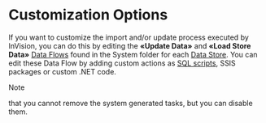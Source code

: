 
# Customization Options

If you want to customize the import and/or update process executed by InVision, you can do this by editing the **«Update Data»** and **«Load Store Data»** [Data Flows](../../dataflows/index.md) found in the System folder for each [Data Store](../../datastores.md). You can edit these Data Flow by adding custom actions as [SQL scripts](../../sqlscripts.md), SSIS packages or custom .NET code.


> [!NOTE]
> that you cannot remove the system generated tasks, but you can disable them.
